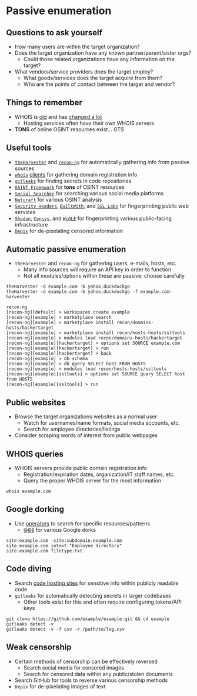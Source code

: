 # Passive enumeration

## Questions to ask yourself
  *  How many users are within the target organization?
  *  Does the target organization have any known partner/parent/sister orgs?
      *  Could those related organizations have any information on the target?
  *  What vendors/service providers does the target employ?
      *  What goods/services does the target acquire from them?
      *  Who are the points of contact between the target and vendor?

## Things to remember
  *  WHOIS is [old](https://datatracker.ietf.org/doc/html/rfc812) and has [changed a lot](https://datatracker.ietf.org/doc/html/rfc3912)
      *  Hosting services often have their own WHOIS servers
  *  **TONS** of online OSINT resources exist... GTS

## Useful tools
  *  [`theHarvester`](https://github.com/laramies/theHarvester) and [`recon-ng`](https://github.com/lanmaster53/recon-ng) for automatically gathering info from passive sources
  *  [`whois`](https://linux.die.net/man/1/whois) [clients](https://whois.domaintools.com) for gathering domain registration info
  *  [`gitleaks`](https://gitleaks.io/) for finding secrets in code repositories
  *  [`OSINT Framework`](https://osintframework.com/) for **tons** of OSINT resources
  *  [`Social Searcher`](https://www.social-searcher.com/) for searching various social media platforms
  *  [`Netcraft`](https://www.netcraft.com/tools/) for various OSINT analysis
  *  [`Security Headers`](https://securityheaders.com/), [`BuiltWith`](https://builtwith.com), and [`SSL Labs`](https://www.ssllabs.com/ssltest/) for fingerprinting public web services
  *  [`Shodan`](https://www.shodan.io/), [`Censys`](https://censys.com/), and [`WiGLE`](https://wigle.net/) for fingerprinting various public-facing infrastructure
  *  [`Depix`](https://github.com/spipm/Depix) for de-pixelating censored information

## Automatic passive enumeration
  *  `theHarvester` and `recon-ng` for gathering users, e-mails, hosts, etc.
      *  Many info sources will require an API key in order to function
      *  Not all modules/options within these are passive: choose carefully

```
theHarvester -d example.com -b yahoo,duckduckgo
theHarvester -d example.com -b yahoo,duckduckgo -f example.com-harvester
```

```
recon-ng
[recon-ng][default] > workspaces create example
[recon-ng][example] > marketplace search
[recon-ng][example] > marketplace install recon/domains-hosts/hackertarget
[recon-ng][example] > marketplace install recon/hosts-hosts/ssltools
[recon-ng][example] > modules load recon/domains-hosts/hackertarget
[recon-ng][example][hackertarget] > options set SOURCE example.com
[recon-ng][example][hackertarget] > run
[recon-ng][example][hackertarget] > back
[recon-ng][example] > db schema
[recon-ng][example] > db query SELECT host FROM HOSTS
[recon-ng][example] > modules load recon/hosts-hosts/ssltools
[recon-ng][example][ssltools] > options set SOURCE query SELECT host from HOSTS
[recon-ng][example][ssltools] > run
```

## Public websites
  *  Browse the target organizations websites as a normal user
      *  Watch for usernames/name formats, social media accounts, etc.
      *  Search for employee directories/listings
  *  Consider scraping words of interest from public webpages

## WHOIS queries
  *  WHOIS servers provide public domain registration info
      *  Registration/expiration dates, organization/IT staff names, etc.
      *  Query the proper WHOIS server for the most information

```
whois example.com
```

## Google dorking
  *  Use [operators](https://www.googleguide.com/advanced_operators_reference.html) to search for specific resources/patterns
      *  [`GHDB`](https://www.exploit-db.com/google-hacking-database) for various Google dorks

```
site:example.com -site:subdomain.example.com
site:example.com intext:"Employee directory"
site:example.com filetype:txt
```

## Code diving
  *  Search [code hosting sites](https://en.wikipedia.org/wiki/Comparison_of_source-code-hosting_facilities) for sensitive info within publicly readable code
  *  `gitleaks` for automatically detecting secrets in larger codebases
      *  Other tools exist for this and often require configuring tokens/API keys

```
git clone https://github.com/example/example.git && cd example
gitleaks detect -v
gitleaks detect -v -f csv -r /path/to/log.csv
```

## Weak censorship
  *  Certain methods of censorship can be effectively reversed
      *  Search social media for censored images
      *  Search for censored data within any public/stolen documents
  *  Search GitHub for tools to reverse various censorship methods
  *  `Depix` for de-pixelating images of text
